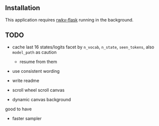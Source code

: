

## Installation

This application requires [rwkv-flask](https://github.com/iacore/rwkv-flask) running in the background.

## TODO

- cache last 16 states/logits
    facet by `n_vocab`, `n_state`, `seen_tokens`, also `model_path` as caution
    - resume from them

- use consistent wording
- write readme
- scroll wheel scroll canvas
- dynamic canvas background


good to have
- faster sampler
